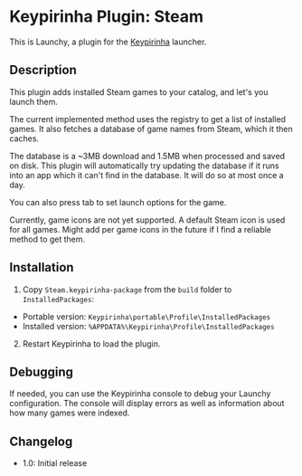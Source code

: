 # Keypirinha Plugin: Steam

This is Launchy, a plugin for the [Keypirinha](http://keypirinha.com) launcher.


## Description

This plugin adds installed Steam games to your catalog, and let's you launch them.

The current implemented method uses the registry to get a list of installed games.
It also fetches a database of game names from Steam, which it then caches.

The database is a ~3MB download and 1.5MB when processed and saved on disk.
This plugin will automatically try updating the database if it runs into an app
which it can't find in the database. It will do so at most once a day.

You can also press tab to set launch options for the game.

Currently, game icons are not yet supported. A default Steam icon is used for all games.
Might add per game icons in the future if I find a reliable method to get them.


## Installation

1. Copy `Steam.keypirinha-package` from the `build` folder to `InstalledPackages`:
  * Portable version: `Keypirinha\portable\Profile\InstalledPackages`
  * Installed version: `%APPDATA%\Keypirinha\Profile\InstalledPackages`
2. Restart Keypirinha to load the plugin.


## Debugging

If needed, you can use the Keypirinha console to debug your Launchy configuration. The console will display errors as well as information about how many games were indexed.


## Changelog

- 1.0: Initial release
